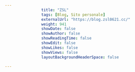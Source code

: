 ---
                title: "ZSL"
                tags: [Blog, Sito personale]
                externalUrl: "https://blog.zsl0621.cc/"
                weight: 941
                showDate: false
                showAuthor: false
                showReadingTime: false
                showEdit: false
                showLikes: false
                showViews: false
                layoutBackgroundHeaderSpace: false
                ---

